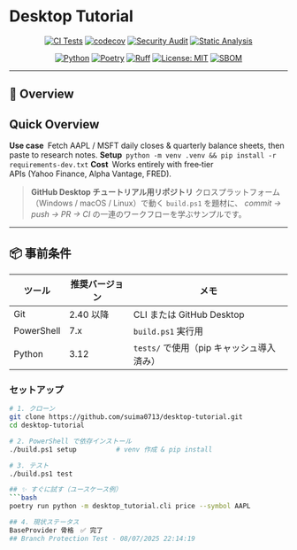 # Desktop Tutorial

<!-- Status Badges -->
<div align="center">

[![CI Tests](https://github.com/suima0713/desktop-tutorial/actions/workflows/ci-tests.yml/badge.svg)](https://github.com/suima0713/desktop-tutorial/actions/workflows/ci-tests.yml)
[![codecov](https://codecov.io/gh/suima0713/desktop-tutorial/branch/main/graph/badge.svg)](https://codecov.io/gh/suima0713/desktop-tutorial)
[![Security Audit](https://github.com/suima0713/desktop-tutorial/actions/workflows/security-audit.yml/badge.svg)](https://github.com/suima0713/desktop-tutorial/actions/workflows/security-audit.yml)
[![Static Analysis](https://github.com/suima0713/desktop-tutorial/actions/workflows/static-analysis.yml/badge.svg)](https://github.com/suima0713/desktop-tutorial/actions/workflows/static-analysis.yml)

[![Python](https://img.shields.io/badge/python-3.9%20%7C%203.10%20%7C%203.11-blue)](https://www.python.org/)
[![Poetry](https://img.shields.io/endpoint?url=https://python-poetry.org/badge/v0.json)](https://python-poetry.org/)
[![Ruff](https://img.shields.io/endpoint?url=https://raw.githubusercontent.com/astral-sh/ruff/main/assets/badge/v2.json)](https://github.com/astral-sh/ruff)
[![License: MIT](https://img.shields.io/badge/License-MIT-yellow.svg)](https://opensource.org/licenses/MIT)
[![SBOM](https://img.shields.io/badge/SBOM-CycloneDX-blue)](https://github.com/suima0713/desktop-tutorial/actions/workflows/nightly-sbom.yml)

</div>

---

## 📖 Overview

## Quick Overview

**Use case** Fetch AAPL / MSFT daily closes & quarterly balance sheets, then paste to research notes.
**Setup** `python -m venv .venv && pip install -r requirements-dev.txt`
**Cost** Works entirely with free‑tier APIs (Yahoo Finance, Alpha Vantage, FRED).

> **GitHub Desktop チュートリアル用リポジトリ**
> クロスプラットフォーム（Windows / macOS / Linux）で動く `build.ps1` を題材に、
> *commit → push → PR → CI* の一連のワークフローを学ぶサンプルです。

---

## 📦 事前条件

| ツール | 推奨バージョン | メモ |
|--------|---------------|------|
| Git | 2.40 以降 | CLI または GitHub Desktop |
| PowerShell | 7.x | `build.ps1` 実行用 |
| Python | 3.12 | `tests/` で使用（pip キャッシュ導入済み） |

### セットアップ

```bash
# 1. クローン
git clone https://github.com/suima0713/desktop-tutorial.git
cd desktop-tutorial

# 2. PowerShell で依存インストール
./build.ps1 setup          # venv 作成 & pip install

# 3. テスト
./build.ps1 test

## ✨ すぐに試す（ユースケース例）
```bash
poetry run python -m desktop_tutorial.cli price --symbol AAPL

## 4. 現状ステータス
BaseProvider 骨格　✅ 完了
## Branch Protection Test - 08/07/2025 22:14:19
